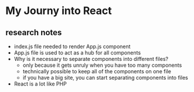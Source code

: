 # My Journy into React
## research notes
- index.js file needed to render App.js component
- App.js file is used to act as a hub for all components
- Why is it necessary to separate components into different files?
    - only because it gets unruly when you have too many components
    - technically possible to keep all of the components on one file  
    - if you have a big site, you can start separating components into files
- React is a lot like PHP